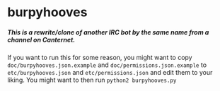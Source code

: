 burpyhooves
================

##### This is a rewrite/clone of another IRC bot by the same name from a channel on Canternet.

If you want to run this for some reason, you might want to copy `doc/burpyhooves.json.example` and `doc/permissions.json.example` to `etc/burpyhooves.json` and `etc/permissions.json` and edit them to your liking.
You might want to then run `python2 burpyhooves.py`
